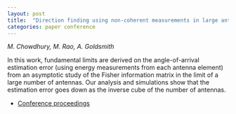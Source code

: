 ```yaml
---
layout: post
title:  "Direction finding using non-coherent measurements in large antenna arrays"
categories: paper conference
---
```

_M. Chowdhury, M. Rao, A. Goldsmith_

<!--more-->
In this work, fundamental limits are derived on the angle-of-arrival estimation error (using energy measurements from each antenna element) from an asymptotic study of the Fisher information matrix in the limit of a large number of antennas.  Our analysis and simulations show that the estimation error goes down as the inverse cube of the number of antennas.

- [Conference proceedings](https://ieeexplore.ieee.org/document/8335548)
